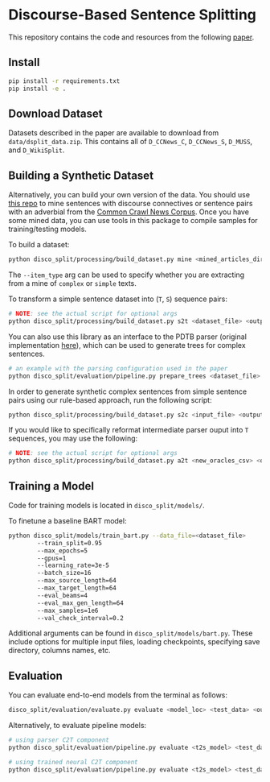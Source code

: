 # Discourse-Based Sentence Splitting

This repository contains the code and resources from the following [paper](https://aclanthology.org/2021.findings-emnlp.25/).

## Install

```bash
pip install -r requirements.txt
pip install -e .
```

## Download Dataset
Datasets described in the paper are available to download from `data/dsplit_data.zip`. This contains all of `D_CCNews_C`, `D_CCNews_S`, `D_MUSS`, and `D_WikiSplit`.

## Building a Synthetic Dataset

Alternatively, you can build your own version of the data. You should use [this repo](https://github.com/liamcripwell/news-please) to mine sentences with discourse connectives or sentence pairs with an adverbial from the [Common Crawl News Corpus](https://commoncrawl.org/2016/10/news-dataset-available/). Once you have some mined data, you can use tools in this package to compile samples for training/testing models. 

To build a dataset:

```bash
python disco_split/processing/build_dataset.py mine <mined_articles_dir> <output_file> <sample_limit>
```

The `--item_type` arg can be used to specify whether you are extracting from a mine of `complex` or `simple` texts.

To transform a simple sentence dataset into (`T`, `S`) sequence pairs:

```bash
# NOTE: see the actual script for optional args
python disco_split/processing/build_dataset.py s2t <dataset_file> <output_file>
```

You can also use this library as an interface to the PDTB parser (original implementation [here](https://github.com/WING-NUS/pdtb-parser)), which can be used to generate trees for complex sentences.
```bash
# an example with the parsing configuration used in the paper
python disco_split/evaluation/pipeline.py prepare_trees <dataset_file> --out_trees=<trees_output> --out_parsed=<parser_output> --text_col=sentence --fallback=naive --batched=True --num_procs=8 --batch_size=128
```

In order to generate synthetic complex sentences from simple sentence pairs using our rule-based approach, run the following script:

```bash
python disco_split/processing/build_dataset.py s2c <input_file> <output_file>
```

If you would like to specifically reformat intermediate parser ouput into `T` sequences, you may use the following:

```bash
# NOTE: see the actual script for optional args
python disco_split/processing/build_dataset.py a2t <new_oracles_csv> <output_file>
```

## Training a Model

Code for training models is located in `disco_split/models/`.

To finetune a baseline BART model:

```bash
python disco_split/models/train_bart.py --data_file=<dataset_file>
        --train_split=0.95
        --max_epochs=5
        --gpus=1
        --learning_rate=3e-5
        --batch_size=16
        --max_source_length=64
        --max_target_length=64
        --eval_beams=4
        --eval_max_gen_length=64
        --max_samples=1e6
        --val_check_interval=0.2
```

Additional arguments can be found in `disco_split/models/bart.py`. These include options for multiple input files, loading checkpoints, specifying save directory, columns names, etc.

## Evaluation

You can evaluate end-to-end models from the terminal as follows:

```bash
disco_split/evaluation/evaluate.py evaluate <model_loc> <test_data> <output_file> --samsa=True
```

Alternatively, to evaluate pipeline models:

```bash
# using parser C2T component
python disco_split/evaluation/pipeline.py evaluate <t2s_model> <test_data> <output_dir> --parser=pdtb

# using trained neural C2T component
python disco_split/evaluation/pipeline.py evaluate <t2s_model> <test_data> <output_dir> --parser=bart --bart_model=<c2t_model>
```
